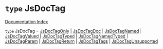 # `type` JsDocTag

[Documentation Index](../README.md)

`type` JsDocTag = [JsDocTagOnly](../interface.JsDocTagOnly/README.md) | [JsDocTagDoc](../interface.JsDocTagDoc/README.md) | [JsDocTagNamed](../interface.JsDocTagNamed/README.md) | [JsDocTagValued](../interface.JsDocTagValued/README.md) | [JsDocTagTyped](../interface.JsDocTagTyped/README.md) | [JsDocTagNamedTyped](../interface.JsDocTagNamedTyped/README.md) | [JsDocTagParam](../interface.JsDocTagParam/README.md) | [JsDocTagReturn](../interface.JsDocTagReturn/README.md) | [JsDocTagTags](../interface.JsDocTagTags/README.md) | [JsDocTagUnsupported](../interface.JsDocTagUnsupported/README.md)